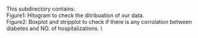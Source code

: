 This subdirectory contains:\
Figure1: Hitogram to check the ditribuation of our data. \
Figure2: Boxplot and stripplot to check if there is any corrolation between diabetes and NO. of hospitalizations. \
